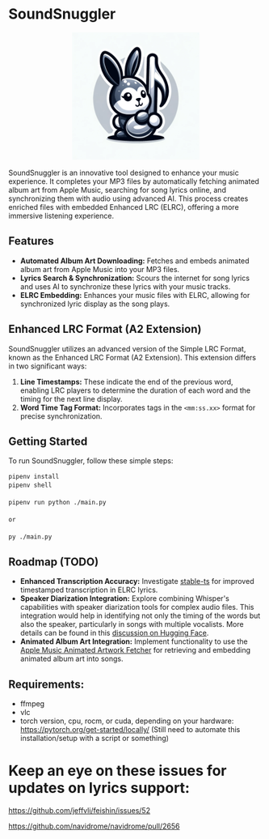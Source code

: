 # SoundSnuggler

<p align="center">
  <img src="/assets/sound_snuggler_logo.png" alt="SoundSnuggler Logo" width="50%">
</p>

SoundSnuggler is an innovative tool designed to enhance your music experience. It completes your MP3 files by automatically fetching animated album art from Apple Music, searching for song lyrics online, and synchronizing them with audio using advanced AI. This process creates enriched files with embedded Enhanced LRC (ELRC), offering a more immersive listening experience.

## Features

- **Automated Album Art Downloading:** Fetches and embeds animated album art from Apple Music into your MP3 files.
- **Lyrics Search & Synchronization:** Scours the internet for song lyrics and uses AI to synchronize these lyrics with your music tracks.
- **ELRC Embedding:** Enhances your music files with ELRC, allowing for synchronized lyric display as the song plays.

## Enhanced LRC Format (A2 Extension)

SoundSnuggler utilizes an advanced version of the Simple LRC Format, known as the Enhanced LRC Format (A2 Extension). This extension differs in two significant ways:

1. **Line Timestamps:** These indicate the end of the previous word, enabling LRC players to determine the duration of each word and the timing for the next line display.
2. **Word Time Tag Format:** Incorporates tags in the `<mm:ss.xx>` format for precise synchronization.

## Getting Started

To run SoundSnuggler, follow these simple steps:

```bash
pipenv install
pipenv shell

pipenv run python ./main.py

or

py ./main.py
```

## Roadmap (TODO)

- **Enhanced Transcription Accuracy:** Investigate [stable-ts](https://github.com/jianfch/stable-ts) for improved timestamped transcription in ELRC lyrics.
- **Speaker Diarization Integration:** Explore combining Whisper's capabilities with speaker diarization tools for complex audio files. This integration would help in identifying not only the timing of the words but also the speaker, particularly in songs with multiple vocalists. More details can be found in this [discussion on Hugging Face](https://huggingface.co/spaces/openai/whisper/discussions/29).
- **Animated Album Art Integration:** Implement functionality to use the [Apple Music Animated Artwork Fetcher](https://github.com/bunnykek/Apple-Music-Animated-Artwork-Fetcher) for retrieving and embedding animated album art into songs.

## Requirements:
- ffmpeg
- vlc
- torch version, cpu, rocm, or cuda, depending on your hardware: https://pytorch.org/get-started/locally/ (Still need to automate this installation/setup with a script or something)

# Keep an eye on these issues for updates on lyrics support:

https://github.com/jeffvli/feishin/issues/52

https://github.com/navidrome/navidrome/pull/2656
